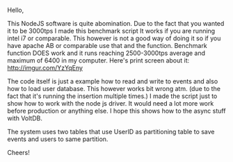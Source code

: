 Hello,

This NodeJS software is quite abomination. Due to the fact that you wanted it to be 3000tps I made this benchmark script
It works if you are running intel i7 or comparable. This however is not a good way of doing it so if you have apache AB or comparable use that and the function.
Benchmark function DOES work and it runs reaching 2500-3000tps average and maximum of 6400 in my computer.
Here's print screen about it: 
http://imgur.com/YzYqEny

The code itself is just a example how to read and write to events and also how to load user database. This however works bit wrong atm. (due to the fact that it's running the insertion multiple times.)
I made the script just to show how to work with the node js driver. 
It would need a lot more work before production or anything else. I hope this shows how to the async stuff with VoltDB.

The system uses two tables that use UserID as partitioning table to save events and users to same partition. 

Cheers!